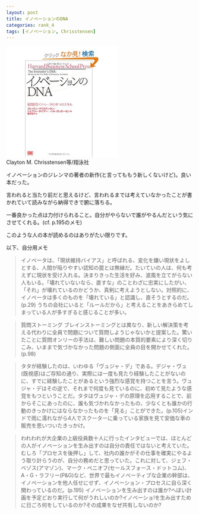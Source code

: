 ```yaml
---
layout: post
title: イノベーションのDNA
categories: rank_4
tags: [イノベーション, Chrisstensen]
---
```



<div class="book"><div class="book_image"><a href="http://www.amazon.co.jp/dp/4798124710"><img src="/images/innovators_dna.jpg"></a></div><div class="book_info">Clayton M. Chrisstensen等/翔泳社</div><div class="clear"></div></div>

イノベーションのジレンマの著者の新作(と言ってももう新しくないけど)。良い本だった。

言われると当たり前だと思えるけど、言われるまでは考えていなかったことが書かれていて読みながら納得できで腑に落ちる。

一番良かった点は力付けられること。自分がやらないで誰がやるんだという気にさせてくれる。(cf. p.195のメモ)

このような人の本が読めるのはありがたい限りです。

以下、自分用メモ

> イノベータは、「現状維持バイアス」と呼ばれる、変化を嫌い現状をよしとする、人間が陥りやすい認知の罠とは無縁だ。たいていの人は、何も考えずに現状を受け入れる。決まりきった生活を好み、波風を立てがらない人もいる。「壊れていないなら、直すな」のことわざに忠実にしたがい、「それ」が壊れているのかどうか、真剣に考えようとしない。対照的に、イノベータは多くのものを「壊れている」と認識し、直そうとするのだ。(p.29) うちの会社にいると「ルールだから」と考えることをあきらめてしまっている人が多すぎると感じることが多い。

> 質問ストーミング ブレインストーミングとは異なり、新しい解決策を考える代わりに全員で問題について質問しようじゃないかと提案した。驚いたことに質問オンリーの手法は、難しい問題の本質的要素により深く切りこみ、いままで気づかなかった問題の側面に全員の目を開かせてくれた。(p.98)

> タタが経験したのは、いわゆる「ヴュジャ・デ」である。デジャ・ヴュ(既視感)はご存知の通り、実際には一度も見たり経験したことがないのに、すでに経験したことがあるという強烈な感覚を持つことを言う。ヴュジャ・デはその逆で、それまで何度も見ているのに、初めて見たような感覚をもつということだ。タタはヴュジャ・デの原理を応用することで、前からそこにあったのに、誰も気づかれなかったもの、少なくとも誰かの行動のきっかけにはならなかったものを「見る」ことができた。(p.105)インドで雨に濡れながら4人でスクーターに乗っている家族を見て安価な車の販売を思いついたきっかけ。

> われわれが大企業の上級役員数十人に行ったインタビューでは、ほとんどの人がイノベーションを生み出すのは自分の責任ではないと考えていた。むしろ「プロセスを後押し」して、社内の誰かがその仕事を確実にやるよう取り計らうのが、自分の務めだと思っていた。これに対して、ジェフ・ベゾス(アマゾン)、マーク・ベニオフ(セールスフォース・ドットコム)、A・G・ラフリー(P&G)など、世界で最もイノベーティブな企業の幹部は、イノベーションを他人任せにせず、イノベーション・プロセスに自ら深く関わっているのだ。(p.195) イノベーションを生み出すのは誰か?へぼい計画を予定どおり実行して何がうれしいのか?イノベーショ!を生み出すために日ごろ何をしているのか?その成果をなぜ共有しないのか?
